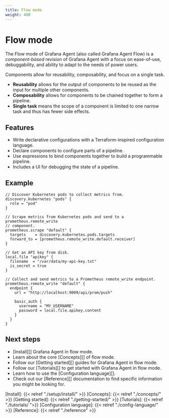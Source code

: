 ```yaml
---
title: Flow mode
weight: 400
---
```


# Flow mode

The Flow mode of Grafana Agent (also called Grafana Agent Flow) is a
_component-based_ revision of Grafana Agent with a focus on ease-of-use,
debuggability, and ability to adapt to the needs of power users.

Components allow for reusability, composability, and focus on a single task.

* **Reusability** allows for the output of components to be reused as the input for multiple other components.
* **Composability** allows for components to be chained together to form a pipeline.
* **Single task** means the scope of a component is limited to one narrow task and thus has fewer side effects.

## Features

* Write declarative configurations with a Terraform-inspired configuration
  language.
* Declare components to configure parts of a pipeline.
* Use expressions to bind components together to build a programmable pipeline.
* Includes a UI for debugging the state of a pipeline.

## Example

```river
// Discover Kubernetes pods to collect metrics from.
discovery.kubernetes "pods" {
  role = "pod"
}

// Scrape metrics from Kubernetes pods and send to a prometheus.remote_write
// component.
prometheus.scrape "default" {
  targets    = discovery.kubernetes.pods.targets
  forward_to = [prometheus.remote_write.default.receiver]
}

// Get an API key from disk.
local.file "apikey" {
  filename  = "/var/data/my-api-key.txt"
  is_secret = true
}

// Collect and send metrics to a Prometheus remote_write endpoint.
prometheus.remote_write "default" {
  endpoint {
    url = "http://localhost:9009/api/prom/push"

    basic_auth {
      username = "MY_USERNAME"
      password = local.file.apikey.content
    }
  }
}
```

## Next steps

* [Install][] Grafana Agent in flow mode.
* Learn about the core [Concepts][] of flow mode.
* Follow our [Getting started][] guides for Grafana Agent in flow mode.
* Follow our [Tutorials][] to get started with Grafana Agent in flow mode.
* Learn how to use the [Configuration language][].
* Check out our [Reference][] documentation to find specific information you
  might be looking for.

[Install]: {{< relref "./setup/install/" >}}
[Concepts]: {{< relref "./concepts/" >}}
[Getting started]: {{< relref "./getting-started/" >}}
[Tutorials]: {{< relref "./tutorials/ ">}}
[Configuration language]: {{< relref "./config-language/" >}}
[Reference]: {{< relref "./reference" >}}

